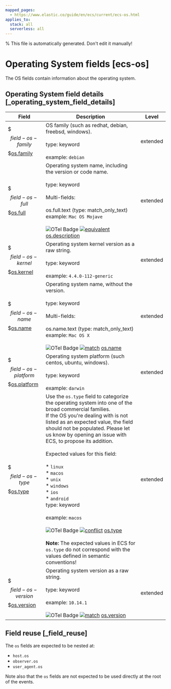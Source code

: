 ```yaml
---
mapped_pages:
  - https://www.elastic.co/guide/en/ecs/current/ecs-os.html
applies_to:
  stack: all
  serverless: all
---
```


% This file is automatically generated. Don't edit it manually!

# Operating System fields [ecs-os]

The OS fields contain information about the operating system.

## Operating System field details [_operating_system_field_details]

| Field | Description | Level |
| --- | --- | --- |
| $$$field-os-family$$$[os.family](#field-os-family) |OS family (such as redhat, debian, freebsd, windows).<br><br>type: keyword<br><br>example: `debian`<br>| extended |
| $$$field-os-full$$$[os.full](#field-os-full) |Operating system name, including the version or code name.<br><br>type: keyword<br><br>Multi-fields:<br><br>os.full.text (type: match_only_text)<br>example: `Mac OS Mojave`<br><br>![OTel Badge](https://img.shields.io/badge/OpenTelemetry-4a5ca6?style=flat&logo=opentelemetry) [![equivalent](https://img.shields.io/badge/equivalent-1ba9f5?style=flat)](/reference/ecs-opentelemetry.md#ecs-opentelemetry-relation) [os.description](https://opentelemetry.io/docs/specs/semconv/attributes-registry/os/#os-description)| extended |
| $$$field-os-kernel$$$[os.kernel](#field-os-kernel) |Operating system kernel version as a raw string.<br><br>type: keyword<br><br>example: `4.4.0-112-generic`<br>| extended |
| $$$field-os-name$$$[os.name](#field-os-name) |Operating system name, without the version.<br><br>type: keyword<br><br>Multi-fields:<br><br>os.name.text (type: match_only_text)<br>example: `Mac OS X`<br><br>![OTel Badge](https://img.shields.io/badge/OpenTelemetry-4a5ca6?style=flat&logo=opentelemetry) [![match](https://img.shields.io/badge/match-93c93e?style=flat)](/reference/ecs-opentelemetry.md#ecs-opentelemetry-relation) [os.name](https://opentelemetry.io/docs/specs/semconv/attributes-registry/os/#os-name)| extended |
| $$$field-os-platform$$$[os.platform](#field-os-platform) |Operating system platform (such centos, ubuntu, windows).<br><br>type: keyword<br><br>example: `darwin`<br>| extended |
| $$$field-os-type$$$[os.type](#field-os-type) |Use the `os.type` field to categorize the operating system into one of the broad commercial families.<br>If the OS you're dealing with is not listed as an expected value, the field should not be populated. Please let us know by opening an issue with ECS, to propose its addition.<br><br>Expected values for this field:<br><br>* `linux`<br>* `macos`<br>* `unix`<br>* `windows`<br>* `ios`<br>* `android`<br>type: keyword<br><br>example: `macos`<br><br>![OTel Badge](https://img.shields.io/badge/OpenTelemetry-4a5ca6?style=flat&logo=opentelemetry) [![conflict](https://img.shields.io/badge/conflict-910000?style=flat)](/reference/ecs-opentelemetry.md#ecs-opentelemetry-relation) [os.type](https://opentelemetry.io/docs/specs/semconv/attributes-registry/os/#os-type)<br><br>**Note:** The expected values in ECS for `os.type` do not correspond with the values defined in semantic conventions!| extended |
| $$$field-os-version$$$[os.version](#field-os-version) |Operating system version as a raw string.<br><br>type: keyword<br><br>example: `10.14.1`<br><br>![OTel Badge](https://img.shields.io/badge/OpenTelemetry-4a5ca6?style=flat&logo=opentelemetry) [![match](https://img.shields.io/badge/match-93c93e?style=flat)](/reference/ecs-opentelemetry.md#ecs-opentelemetry-relation) [os.version](https://opentelemetry.io/docs/specs/semconv/attributes-registry/os/#os-version)| extended |

## Field reuse [_field_reuse]

The `os` fields are expected to be nested at:

* `host.os`
* `observer.os`
* `user_agent.os`

Note also that the `os` fields are not expected to be used directly at the root of the events.
